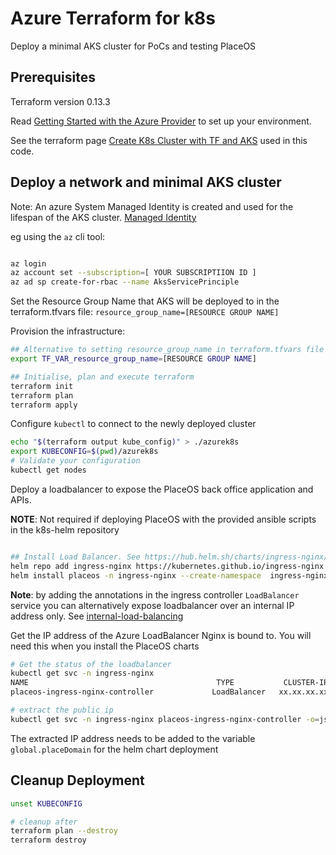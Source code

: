 # Azure Terraform for k8s

Deploy a minimal AKS cluster for PoCs and testing PlaceOS

## Prerequisites

Terraform version 0.13.3


Read [Getting Started with the Azure Provider](https://docs.microsoft.com/en-us/azure/developer/terraform/overview) to set up your environment.

See the terraform page [Create K8s Cluster with TF and AKS](https://docs.microsoft.com/en-us/azure/developer/terraform/create-k8s-cluster-with-tf-and-aks) used in this code.

## Deploy a network and minimal AKS cluster

Note: An azure System Managed Identity is created and used for the lifespan of the AKS cluster. [Managed Identity](https://registry.terraform.io/providers/hashicorp/azurerm/latest/docs/guides/managed_service_identity#what-is-a-managed-identity)

eg using the `az` cli tool:

```sh

az login
az account set --subscription=[ YOUR SUBSCRIPTIION ID ]
az ad sp create-for-rbac --name AksServicePrinciple

```

Set the Resource Group Name that AKS will be deployed to in the terraform.tfvars file: `resource_group_name=[RESOURCE GROUP NAME]`

Provision the infrastructure:

```sh
## Alternative to setting resource_group_name in terraform.tfvars file
export TF_VAR_resource_group_name=[RESOURCE GROUP NAME]

## Initialise, plan and execute terraform
terraform init
terraform plan
terraform apply

```

Configure `kubectl` to connect to the newly deployed cluster

```sh
echo "$(terraform output kube_config)" > ./azurek8s
export KUBECONFIG=$(pwd)/azurek8s
# Validate your configuration
kubectl get nodes
```

Deploy a loadbalancer to expose the PlaceOS back office application and APIs.

**NOTE**: Not required if deploying PlaceOS with the provided ansible scripts in the k8s-helm repository

```sh

## Install Load Balancer. See https://hub.helm.sh/charts/ingress-nginx/ingress-nginx
helm repo add ingress-nginx https://kubernetes.github.io/ingress-nginx
helm install placeos -n ingress-nginx --create-namespace  ingress-nginx/ingress-nginx

```

**Note**: by adding the annotations in the ingress controller `LoadBalancer` service you can alternatively expose loadbalancer over an internal IP address only. See [internal-load-balancing](https://docs.microsoft.com/en-us/azure/aks/internal-lb)

Get the IP address of the Azure LoadBalancer Nginx is bound to. You will need this when you install the PlaceOS charts

```sh
# Get the status of the loadbalancer
kubectl get svc -n ingress-nginx
NAME                                          TYPE           CLUSTER-IP       EXTERNAL-IP     PORT(S)                      AGE
placeos-ingress-nginx-controller             LoadBalancer   xx.xx.xx.xx      xx.xx.xx.xx     80:31307/TCP,443:31092/TCP   83s

# extract the public ip
kubectl get svc -n ingress-nginx placeos-ingress-nginx-controller -o=jsonpath='{.status.loadBalancer.ingress[*].ip}'

```

The extracted IP address needs to be added to the variable `global.placeDomain` for the helm chart deployment

## Cleanup Deployment

```sh
unset KUBECONFIG

# cleanup after
terraform plan --destroy
terraform destroy

```
